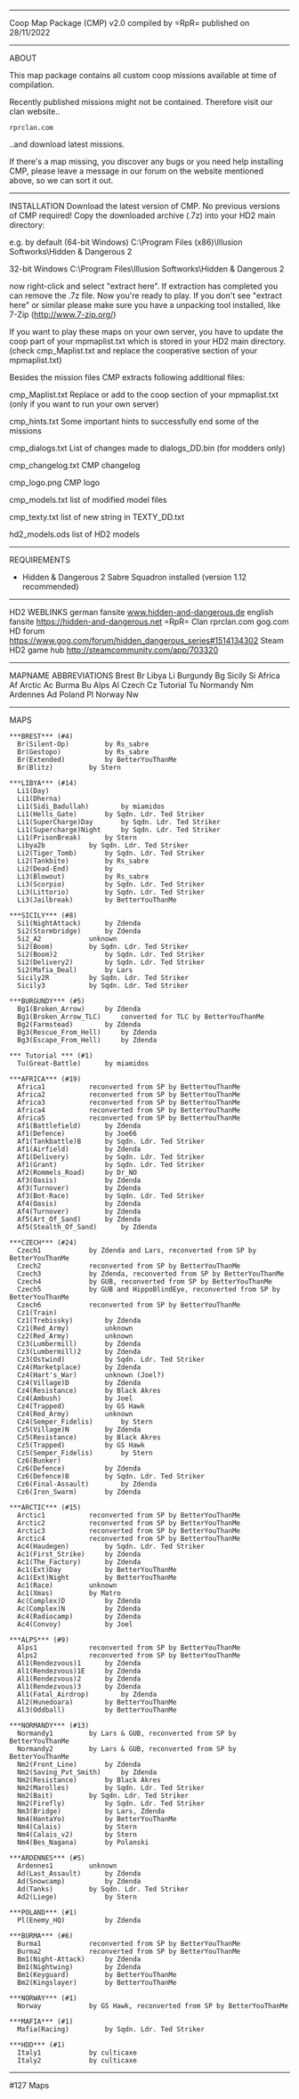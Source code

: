 ---------------------------------------------
Coop Map Package (CMP) v2.0 compiled by =RpR=
published on 28/11/2022

---------------------------------------------
ABOUT

This map package contains all custom coop missions available at time of compilation.

Recently published missions might not be contained.
Therefore visit our clan website..

	rprclan.com

..and download latest missions.

If there's a map missing, you discover any bugs or you need help installing CMP,
please leave a message in our forum on the website mentioned above, so we can sort it out.

---------------------------------------------
INSTALLATION
Download the latest version of CMP. No previous versions of CMP required!
Copy the downloaded archive (.7z) into your HD2 main directory:

e.g. by default (64-bit Windows)
C:\\Program Files (x86)\Illusion Softworks\Hidden & Dangerous 2

32-bit Windows
C:\\Program Files\Illusion Softworks\Hidden & Dangerous 2

now right-click and select "extract here". 
If extraction has completed you can remove the .7z file.
Now you're ready to play.
If you don't see "extract here" or similar please make sure you have a unpacking tool installed,
like 7-Zip (http://www.7-zip.org/)

If you want to play these maps on your own server, you have to update the coop part of your 
mpmaplist.txt which is stored in your HD2 main directory. 
(check cmp_Maplist.txt and replace the cooperative section of your mpmaplist.txt)

Besides the mission files CMP extracts following additional files:

cmp_Maplist.txt
	Replace or add to the coop section of your mpmaplist.txt 
	(only if you want to run your own server)

cmp_hints.txt
	Some important hints to successfully end some of the missions

cmp_dialogs.txt
	List of changes made to dialogs_DD.bin (for modders only)

cmp_changelog.txt
	CMP changelog

cmp_logo.png
	CMP logo

cmp_models.txt
	list of modified model files

cmp_texty.txt
	list of new string in TEXTY_DD.txt

hd2_models.ods
	list of HD2 models

---------------------------------------------
REQUIREMENTS
 * Hidden & Dangerous 2 Sabre Squadron installed (version 1.12 recommended)

---------------------------------------------
HD2 WEBLINKS
german fansite			www.hidden-and-dangerous.de
english fansite			https://hidden-and-dangerous.net
=RpR= Clan			rprclan.com
gog.com HD forum		https://www.gog.com/forum/hidden_dangerous_series#1514134302
Steam HD2 game hub		http://steamcommunity.com/app/703320

---------------------------------------------
MAPNAME ABBREVIATIONS
Brest		Br
Libya		Li
Burgundy	Bg
Sicily		Si
Africa		Af
Arctic		Ac
Burma		Bu
Alps		Al
Czech		Cz
Tutorial	Tu
Normandy	Nm
Ardennes	Ad
Poland		Pl
Norway		Nw

---------------------------------------------
MAPS

	***BREST*** (#4)
	  Br(Silent-Op)			by Rs_sabre
	  Br(Gestopo)			by Rs_sabre
	  Br(Extended)			by BetterYouThanMe
	  Br(Blitz)			by Stern

	***LIBYA*** (#14)
	  Li1(Day)
	  Li1(Dherna)
	  Li1(Sidi_Badullah)		by miamidos
	  Li1(Hells_Gate)		by Sqdn. Ldr. Ted Striker
	  Li1(SuperCharge)Day		by Sqdn. Ldr. Ted Striker
	  Li1(Supercharge)Night		by Sqdn. Ldr. Ted Striker
	  Li1(PrisonBreak)		by Stern
	  Libya2b			by Sqdn. Ldr. Ted Striker
	  Li2(Tiger_Tomb)		by Sqdn. Ldr. Ted Striker
	  Li2(Tankbite)			by Rs_sabre
	  Li2(Dead-End)			by
	  Li3(Blowout)			by Rs_sabre
	  Li3(Scorpio)			by Sqdn. Ldr. Ted Striker
	  Li3(Littorio)			by Sqdn. Ldr. Ted Striker
	  Li3(Jailbreak)		by BetterYouThanMe

	***SICILY*** (#8)
	  Si1(NightAttack)		by Zdenda
	  Si2(Stormbridge)		by Zdenda
	  Si2_A2			unknown
	  Si2(Boom)			by Sqdn. Ldr. Ted Striker
	  Si2(Boom)2			by Sqdn. Ldr. Ted Striker
	  Si2(Delivery2)		by Sqdn. Ldr. Ted Striker
	  Si2(Mafia_Deal)		by Lars
	  Sicily2R			by Sqdn. Ldr. Ted Striker
	  Sicily3			by Sqdn. Ldr. Ted Striker

	***BURGUNDY*** (#5)
	  Bg1(Broken_Arrow)		by Zdenda
	  Bg1(Broken_Arrow_TLC)		converted for TLC by BetterYouThanMe
	  Bg2(Farmstead)		by Zdenda
	  Bg3(Rescue_From_Hell)		by Zdenda
	  Bg3(Escape_From_Hell)		by Zdenda

	*** Tutorial *** (#1)
	  Tu(Great-Battle)		by miamidos

	***AFRICA*** (#19)
	  Africa1			reconverted from SP by BetterYouThanMe
	  Africa2			reconverted from SP by BetterYouThanMe
	  Africa3			reconverted from SP by BetterYouThanMe
	  Africa4			reconverted from SP by BetterYouThanMe
	  Africa5			reconverted from SP by BetterYouThanMe
	  Af1(Battlefield)		by Zdenda
	  Af1(Defence)			by Joe66
	  Af1(Tankbattle)B		by Sqdn. Ldr. Ted Striker
	  Af1(Airfield)			by Zdenda
	  Af1(Delivery)			by Sqdn. Ldr. Ted Striker
	  Af1(Grant)			by Sqdn. Ldr. Ted Striker
	  Af2(Rommels_Road)		by Dr_NO
	  Af3(Oasis)			by Zdenda
	  Af3(Turnover)			by Zdenda
	  Af3(Bot-Race)			by Sqdn. Ldr. Ted Striker
	  Af4(Oasis)			by Zdenda
	  Af4(Turnover)			by Zdenda
	  Af5(Art_Of_Sand)		by Zdenda
	  Af5(Stealth_Of_Sand)		by Zdenda
	  
	***CZECH*** (#24)
	  Czech1			by Zdenda and Lars, reconverted from SP by BetterYouThanMe
	  Czech2			reconverted from SP by BetterYouThanMe
	  Czech3			by Zdenda, reconverted from SP by BetterYouThanMe
	  Czech4			by GUB, reconverted from SP by BetterYouThanMe
	  Czech5			by GUB and HippoBlindEye, reconverted from SP by BetterYouThanMe
	  Czech6			reconverted from SP by BetterYouThanMe
	  Cz1(Train)
	  Cz1(Trebissky)		by Zdenda
	  Cz1(Red_Army)			unknown
	  Cz2(Red_Army)			unknown
	  Cz3(Lumbermill)		by Zdenda
	  Cz3(Lumbermill)2		by Zdenda
	  Cz3(Ostwind)			by Sqdn. Ldr. Ted Striker
	  Cz4(Marketplace)		by Zdenda
	  Cz4(Hart's_War)		unknown (Joel?)
	  Cz4(Village)D			by Zdenda
	  Cz4(Resistance)		by Black Akres
	  Cz4(Ambush)			by Joel
	  Cz4(Trapped)			by GS Hawk
	  Cz4(Red_Army)			unknown
	  Cz4(Semper_Fidelis)		by Stern
	  Cz5(Village)N			by Zdenda
	  Cz5(Resistance)		by Black Akres
	  Cz5(Trapped)			by GS Hawk
	  Cz5(Semper_Fidelis)		by Stern
	  Cz6(Bunker)
	  Cz6(Defence)			by Zdenda
	  Cz6(Defence)B			by Sqdn. Ldr. Ted Striker
	  Cz6(Final-Assault)		by Zdenda
	  Cz6(Iron_Swarm)		by Zdenda

	***ARCTIC*** (#15)
	  Arctic1			reconverted from SP by BetterYouThanMe
	  Arctic2			reconverted from SP by BetterYouThanMe
	  Arctic3			reconverted from SP by BetterYouThanMe
	  Arctic4			reconverted from SP by BetterYouThanMe
	  Ac4(Haudegen)			by Sqdn. Ldr. Ted Striker
	  Ac1(First_Strike)		by Zdenda
	  Ac1(The_Factory)		by Zdenda
	  Ac1(Ext)Day			by BetterYouThanMe
	  Ac1(Ext)Night			by BetterYouThanMe
	  Ac1(Race)			unknown
	  Ac1(Xmas)			by Matro
	  Ac(Complex)D			by Zdenda
	  Ac(Complex)N			by Zdenda
	  Ac4(Radiocamp)		by Zdenda
	  Ac4(Convoy)			by Joel

	***ALPS*** (#9)
	  Alps1				reconverted from SP by BetterYouThanMe
	  Alps2				reconverted from SP by BetterYouThanMe
	  Al1(Rendezvous)1		by Zdenda
	  Al1(Rendezvous)1E		by Zdenda
	  Al1(Rendezvous)2		by Zdenda
	  Al1(Rendezvous)3		by Zdenda
	  Al1(Fatal_Airdrop)		by Zdenda
	  Al2(Hunedoara)		by BetterYouThanMe
	  Al3(Oddball)			by BetterYouThanMe

	***NORMANDY*** (#13)
	  Normandy1			by Lars & GUB, reconverted from SP by BetterYouThanMe
	  Normandy2			by Lars & GUB, reconverted from SP by BetterYouThanMe
	  Nm2(Front_Line)		by Zdenda
	  Nm2(Saving_Pvt_Smith)		by Zdenda
	  Nm2(Resistance)		by Black Akres
	  Nm2(Marolles)			by Sqdn. Ldr. Ted Striker
	  Nm2(Bait)			by Sqdn. Ldr. Ted Striker
	  Nm2(Firefly)			by Sqdn. Ldr. Ted Striker
	  Nm3(Bridge)			by Lars, Zdenda
	  Nm4(HantaYo)			by BetterYouThanMe
	  Nm4(Calais)			by Stern
	  Nm4(Calais_v2)		by Stern
	  Nm4(Bes_Nagana)		by Polanski

	***ARDENNES*** (#5)
	  Ardennes1			unknown
	  Ad(Last_Assault)		by Zdenda
	  Ad(Snowcamp)			by Zdenda
	  Ad(Tanks)			by Sqdn. Ldr. Ted Striker
	  Ad2(Liege)			by Stern

	***POLAND*** (#1)
	  Pl(Enemy_HQ)			by Zdenda

	***BURMA*** (#6)
	  Burma1			reconverted from SP by BetterYouThanMe
	  Burma2			reconverted from SP by BetterYouThanMe
	  Bm1(Night-Attack)		by Zdenda
	  Bm1(Nightwing)		by Zdenda
	  Bm1(Keyguard)			by BetterYouThanMe
	  Bm2(Kingslayer)		by BetterYouThanMe

	***NORWAY*** (#1)
	  Norway			by GS Hawk, reconverted from SP by BetterYouThanMe

	***MAFIA*** (#1)
	  Mafia(Racing)			by Sqdn. Ldr. Ted Striker

	***HDD*** (#1)
	  Italy1			by culticaxe
	  Italy2			by culticaxe

---------------------------------------------
 #127 Maps

